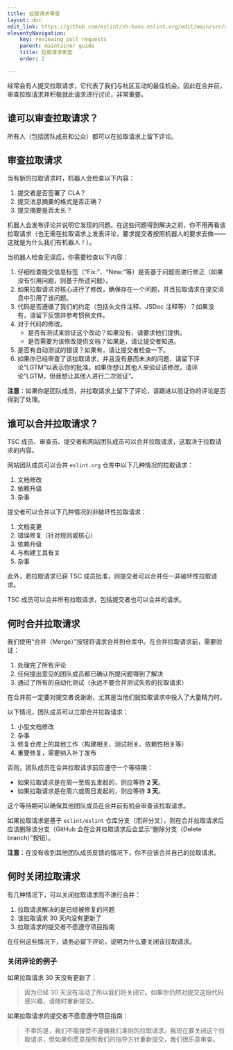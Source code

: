 ```yaml
---
title: 拉取请求审查
layout: doc
edit_link: https://github.com/eslint/zh-hans.eslint.org/edit/main/src/maintainer-guide/pullrequests.md
eleventyNavigation:
    key: reviewing pull requests
    parent: maintainer guide 
    title: 拉取请求审查
    order: 2

---
```


经常会有人提交拉取请求，它代表了我们与社区互动的最佳机会。因此在合并前，审查拉取请求并积极就此请求进行讨论，非常重要。

## 谁可以审查拉取请求？

所有人（包括团队成员和公众）都可以在拉取请求上留下评论。

## 审查拉取请求

当有新的拉取请求时，机器人会检查以下内容：

1. 提交者是否签署了 CLA？
1. 提交消息摘要的格式是否正确？
1. 提交摘要是否太长？

机器人会发布评论并说明它发现的问题。在这些问题得到解决之前，你不用再看该拉取请求（也无需在拉取请求上发表评论，要求提交者按照机器人的要求去做——这就是为什么我们有机器人！）。

当机器人检查无误后，你需要检查以下内容：

1. 仔细检查提交信息标签（“Fix:”、“New:”等）是否基于问题而进行修正（如果没有引用问题，则基于所述问题）。
1. 如果拉取请求对核心进行了修改，确保存在一个问题，并且拉取请求在提交消息中引用了该问题。
1. 代码是否遵循了我们的约定（包括头文件注释、JSDoc 注释等）？如果没有，请留下反馈并参考惯例文件。
1. 对于代码的修改。
    * 是否有测试来验证这个改动？如果没有，请要求他们提供。
    * 是否需要为该修改提供文档？如果是，请让提交者知道。
1. 是否有自动测试的错误？如果有，请让提交者检查一下。
1. 如果你已经审查了该拉取请求，并且没有悬而未决的问题，请留下评论“LGTM”以表示你的批准。如果你想让其他人来验证该修改，请评论“LGTM，但我想让其他人进行二次验证”。

**注意**：如果你是团队成员，并拉取请求上留下了评论，请跟进以验证你的评论是否得到了处理。

## 谁可以合并拉取请求？

TSC 成员、审查员、提交者和网站团队成员可以合并拉取请求，这取决于拉取请求的内容。

网站团队成员可以合并 `eslint.org` 仓库中以下几种情况的拉取请求：

1. 文档修改
1. 依赖升级
1. 杂事

提交者可以合并以下几种情况的非破坏性拉取请求：

1. 文档变更
1. 错误修复（针对规则或核心）
1. 依赖升级
1. 与构建工具有关
1. 杂事

此外，若拉取请求已获 TSC 成员批准，则提交者可以合并任一非破坏性拉取请求。

TSC 成员可以合并所有拉取请求，包括提交者也可以合并的请求。

## 何时合并拉取请求

我们使用“合并（Merge）”按钮将请求合并到仓库中。在合并拉取请求前，需要验证：

1. 处理完了所有评论
1. 任何提出意见的团队成员都已确认所提问题得到了解决
1. 通过了所有的自动化测试（永远不要合并测试失败的拉取请求）

在合并前一定要对提交者说谢谢，尤其是当他们就拉取请求中投入了大量精力时。

以下情况，团队成员可以立即合并拉取请求：

1. 小型文档修改
1. 杂事
1. 修复仓库上的其他工作（构建相关、测试相关、依赖性相关等）
1. 重要修复，需要纳入补丁发布

否则，团队成员在合并拉取请求前应遵守一个等待期：

* 如果拉取请求是在周一至周五发起的，则应等待 **2 天**。
* 如果拉取请求是在周六或周日发起的，则应等待 **3 天**。

这个等待期可以确保其他团队成员在合并前有机会审查该拉取请求。

如果拉取请求是基于 `eslint/eslint` 仓库分支（而非分叉），则在合并拉取请求后应该删除该分支（GitHub 会在合并拉取请求后会显示“删除分支（Delete branch）”按钮）。

**注意**：在没有收到其他团队成员反馈的情况下，你不应该合并自己的拉取请求。

## 何时关闭拉取请求

有几种情况下，可以关闭拉取请求而不进行合并：

1. 拉取请求解决的是已经被修复的问题
1. 该拉取请求 30 天内没有更新了
1. 拉取请求的提交者不愿遵守项目指南

在任何这些情况下，请务必留下评论，说明为什么要关闭该拉取请求。

### 关闭评论的例子

如果拉取请求 30 天没有更新了：

> 因为已经 30 天没有活动了所以我们将关闭它。如果你仍然对提交这段代码感兴趣，请随时重新提交。

如果拉取请求的提交者不愿意遵守项目指南：

> 不幸的是，我们不能接受不遵循我们准则的拉取请求。我现在要关闭这个拉取请求，但如果你愿意按照我们的指导方针重新提交，我们很乐意审查。
